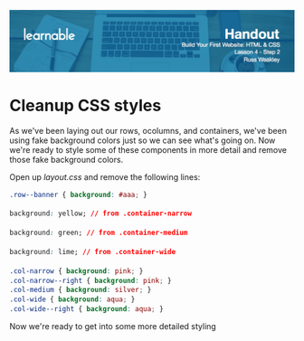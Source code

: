 ![](headers/head4.2.jpg)
# Cleanup CSS styles

As we've been laying out our rows, ocolumns, and containers, we've been using fake background colors just so we can see what's going on. Now we're ready to style some of these components in more detail and remove those fake background colors.

Open up *layout.css* and remove the following lines:

```css
.row--banner { background: #aaa; }

background: yellow; // from .container-narrow

background: green; // from .container-medium

background: lime; // from .container-wide

.col-narrow { background: pink; }
.col-narrow--right { background: pink; }
.col-medium { background: silver; }
.col-wide { background: aqua; }
.col-wide--right { background: aqua; }
```

Now we're ready to get into some more detailed styling